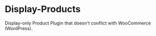 # Display-Products
Display-only Product Plugin that doesn't conflict with WooCommerce (WordPress). 
